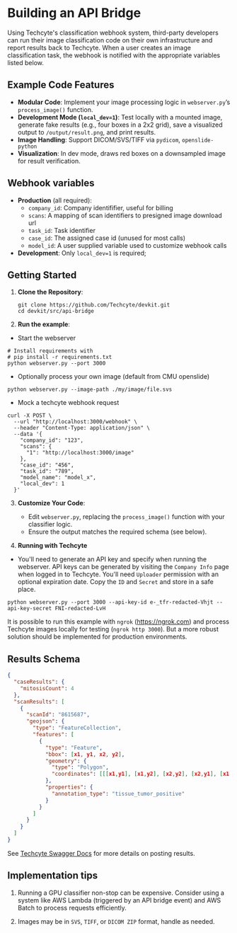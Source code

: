 # Building an API Bridge

Using Techcyte's classification webhook system, third-party developers can run their image classification code on their own infrastructure and report results back to Techcyte. When a user creates an image classification task, the webhook is notified with the appropriate variables listed below.

## Example Code Features
- **Modular Code**: Implement your image processing logic in `webserver.py`’s `process_image()` function.
- **Development Mode (`local_dev=1`)**: Test locally with a mounted image, generate fake results (e.g., four boxes in a 2x2 grid), save a visualized output to `/output/result.png`, and print results.
- **Image Handling**: Support DICOM/SVS/TIFF via `pydicom`, `openslide-python`
- **Visualization**: In dev mode, draws red boxes on a downsampled image for result verification.

## Webhook variables

- **Production** (all required):
  - `company_id`: Company identififier, useful for billing
  - `scans`: A mapping of scan identifiers to presigned image download url
  - `task_id`: Task identifier
  - `case_id`: The assigned case id (unused for most calls)
  - `model_id`: A user supplied variable used to customize webhook calls
- **Development**: Only `local_dev=1` is required;


## Getting Started

1. **Clone the Repository**:
   ```
   git clone https://github.com/Techcyte/devkit.git
   cd devkit/src/api-bridge
   ```

2. **Run the example**:

- Start the webserver
```
# Install requirements with
# pip install -r requirements.txt
python webserver.py --port 3000
```
- Optionally process your own image (default from CMU openslide)
```
python webserver.py --image-path ./my/image/file.svs
```
   
- Mock a techcyte webhook request
```
curl -X POST \
  --url "http://localhost:3000/webhook" \
  --header "Content-Type: application/json" \
  --data '{
    "company_id": "123",
    "scans": {
      "1": "http://localhost:3000/image"
    },
    "case_id": "456",
    "task_id": "789",
    "model_name": "model_x",
    "local_dev": 1
  }'
```

3. **Customize Your Code**:
   - Edit `webserver.py`, replacing the `process_image()` function with your classifier logic.
   - Ensure the output matches the required schema (see below).

4. **Running with Techcyte**

- You'll need to generate an API key and specify when running the webserver. API keys can be generated by visiting the `Company Info` page when logged in to Techcyte. You'll need `Uploader` permission with an optional expiration date. Copy the `ID` and `Secret` and store in a safe place.

```
python webserver.py --port 3000 --api-key-id e-_tfr-redacted-Vhjt --api-key-secret FNI-redacted-LvH
```

It is possible to run this example with `ngrok` (https://ngrok.com) and process Techcyte images locally for testing (`ngrok http 3000`). But a more robust solution should be implemented for production environments. 

## Results Schema
```json
{
  "caseResults": {
    "mitosisCount": 4
  },
  "scanResults": [
    {
      "scanId": "8615687",
      "geojson": {
        "type": "FeatureCollection",
        "features": [
          {
            "type": "Feature",
            "bbox": [x1, y1, x2, y2],
            "geometry": {
              "type": "Polygon",
              "coordinates": [[[x1,y1], [x1,y2], [x2,y2], [x2,y1], [x1,y1]]]
            },
            "properties": {
              "annotation_type": "tissue_tumor_positive"
            }
          }
        ]
      }
    }
  ]
}
```

See [Techcyte Swagger Docs](https://api.app.techcyte.com/docs/#/External%20Results/ExternalResults) for more details on posting results.

## Implementation tips

1. Running a GPU classifier non-stop can be expensive. Consider using a system like AWS Lambda (triggered by an API bridge event) and AWS Batch to process requests efficiently.

2. Images may be in `SVS`, `TIFF`, or `DICOM ZIP` format, handle as needed.
